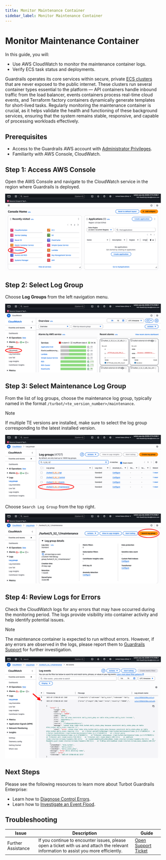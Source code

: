 ```yaml
---
title: Monitor Maintenance Container
sidebar_label: Monitor Maintenance Container
---
```


# Monitor Maintenance Container

In this guide, you will:
- Use AWS CloudWatch to monitor the maintenance container logs.
- Verify ECS task status and deployments.

Guardrails operates its core services within secure, private [ECS clusters](/guardrails/docs/guides/hosting-guardrails/FAQ#how-does-turbot-guardrails-use-aws-elastic-container-service-ecs) that are never exposed to the public internet. These clusters run several container types essential to the platform — API containers handle inbound traffic from the load balancer, events containers process real-time cloud events, and Terraform factory containers dynamically generate templates for short-lived tasks. Regularly monitoring the maintenance container is crucial, as it helps validate the health and functioning of these background services, ensuring that the system remains stable, responsive, and capable of processing workloads effectively.

## Prerequisites

- Access to the Guardrails AWS account with [Administrator Privileges](/guardrails/docs/enterprise/FAQ/admin-permissions).
- Familiarity with AWS Console, CloudWatch.

## Step 1: Access AWS Console

Open the AWS Console and navigate to the CloudWatch service in the region where Guardrails is deployed.

![AWS Console CloudWatch](./aws-console-home.png)

## Step 2: Select Log Group

Choose **Log Groups** from the left navigation menu.

![Select Log Groups Navigation](./aws-select-log-groups.png)

## Step 3: Select Maintenance Log Group

From the list of log groups, choose the maintenance log group, typically named in the format `/turbot/<te_version_number>/maintenance`.

> [!NOTE]
> If multiple TE versions are installed, make sure to select the log group corresponding to the latest installed version.

![Select Maintenance Log Group](./aws-search-select-log-group.png)

Choose `Search Log Group` from the top right. 

![Select Search Log Group Option](./aws-select-search-log-group.png)

## Step 4: Review Logs for Errors

Check the CloudWatch logs for any errors that may have occurred during the monitoring period. The logs provide visibility into container activity and help identify potential issues.

> [!NOTE]
> The maintenance container is expected to run without errors. However, if any errors are observed in the logs, please report them to [Guardrails Support](https://support.turbot.com) for further investigation.

![AWS Console CloudWatch](./aws-locate-error.png)

## Next Steps

Please see the following resources to learn more about Turbot Guardrails Enterprise:

- Learn how to [Diagnose Control Errors](https://turbot.com/guardrails/docs/guides/hosting-guardrails/monitoring/diagnose-control-error).
- Learn how to [Investigate an Event Flood](https://turbot.com/guardrails/docs/guides/hosting-guardrails/monitoring/investigate-event-flood).

## Troubleshooting

| Issue                                      | Description                                                                                                                                                                                                 | Guide                                |
|----------------------------------------------|-------------------------------------------------------------------------------------------------------------------------------------------------------------------------------------------------------------------|-----------------------------------------------------|
| Further Assistance                       | If you continue to encounter issues, please open a ticket with us and attach the relevant information to assist you more efficiently.                                                 | [Open Support Ticket](https://support.turbot.com)   |